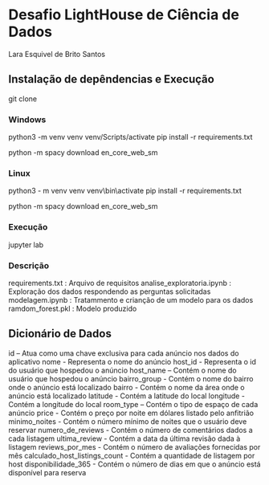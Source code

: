 # Desafio LightHouse de Ciência de Dados

Lara Esquivel de Brito Santos

## Instalação de depêndencias e Execução 

git clone 

### Windows

python3 -m venv venv
venv/Scripts/activate
pip install -r requirements.txt

python -m spacy download en_core_web_sm


### Linux 

python3 - m venv venv
venv\bin\activate
pip install -r requirements.txt

python -m spacy download en_core_web_sm

### Execução

jupyter lab

### Descrição 
requirements.txt : Arquivo de requisitos
analise_exploratoria.ipynb : Exploração dos dados respondendo as perguntas solicitadas
modelagem.ipynb : Tratammento e crianção de um modelo para os dados
ramdom_forest.pkl : Modelo produzido


## Dicionário de Dados

id – Atua como uma chave exclusiva para cada anúncio nos dados do aplicativo
nome - Representa o nome do anúncio
host_id - Representa o id do usuário que hospedou o anúncio
host_name – Contém o nome do usuário que hospedou o anúncio
bairro_group - Contém o nome do bairro onde o anúncio está localizado
bairro - Contém o nome da área onde o anúncio está localizado
latitude - Contém a latitude do local
longitude - Contém a longitude do local
room_type – Contém o tipo de espaço de cada anúncio
price - Contém o preço por noite em dólares listado pelo anfitrião
minimo_noites - Contém o número mínimo de noites que o usuário deve reservar
numero_de_reviews - Contém o número de comentários dados a cada listagem
ultima_review - Contém a data da última revisão dada à listagem
reviews_por_mes - Contém o número de avaliações fornecidas por mês
calculado_host_listings_count - Contém a quantidade de listagem por host
disponibilidade_365 - Contém o número de dias em que o anúncio está disponível para reserva

